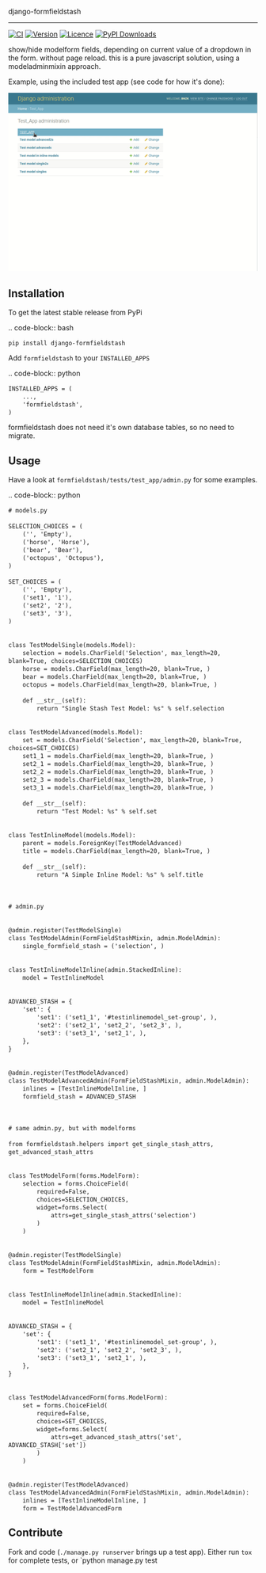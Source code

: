 django-formfieldstash
*****************

[![CI](https://img.shields.io/github/actions/workflow/status/bnzk/django-formfieldstash/ci.yml?style=flat-square&logo=github "CI")](https://github.com/bnzk/django-formfieldstash/actions/workflows/ci.yml)
[![Version](https://img.shields.io/pypi/v/django-formfieldstash.svg?style=flat-square "Version")](https://pypi.python.org/pypi/django-formfieldstash/)
[![Licence](https://img.shields.io/github/license/bnzk/django-formfieldstash.svg?style=flat-square "Licence")](https://pypi.python.org/pypi/django-formfieldstash/)
[![PyPI Downloads](https://img.shields.io/pypi/dm/django-formfieldstash?style=flat-square "PyPi Downloads")](https://pypistats.org/packages/django-formfieldstash)


show/hide modelform fields, depending on current value of a dropdown in the form. without page reload.
this is a pure javascript solution, using a modeladminmixin approach.

Example, using the included test app (see code for how it's done):

![CI](https://raw.githubusercontent.com/bnzk/django-formfieldstash/main/docs/formfieldstash.gif "Demo GIF")
 

Installation
------------

To get the latest stable release from PyPi

.. code-block:: bash

    pip install django-formfieldstash

Add ``formfieldstash`` to your ``INSTALLED_APPS``

.. code-block:: python

    INSTALLED_APPS = (
        ...,
        'formfieldstash',
    )

formfieldstash does not need it's own database tables, so no need to migrate.


Usage
------------

Have a look at ``formfieldstash/tests/test_app/admin.py`` for some examples.

.. code-block:: python

    # models.py

    SELECTION_CHOICES = (
        ('', 'Empty'),
        ('horse', 'Horse'),
        ('bear', 'Bear'),
        ('octopus', 'Octopus'),
    )

    SET_CHOICES = (
        ('', 'Empty'),
        ('set1', '1'),
        ('set2', '2'),
        ('set3', '3'),
    )


    class TestModelSingle(models.Model):
        selection = models.CharField('Selection', max_length=20, blank=True, choices=SELECTION_CHOICES)
        horse = models.CharField(max_length=20, blank=True, )
        bear = models.CharField(max_length=20, blank=True, )
        octopus = models.CharField(max_length=20, blank=True, )

        def __str__(self):
            return "Single Stash Test Model: %s" % self.selection


    class TestModelAdvanced(models.Model):
        set = models.CharField('Selection', max_length=20, blank=True, choices=SET_CHOICES)
        set1_1 = models.CharField(max_length=20, blank=True, )
        set2_1 = models.CharField(max_length=20, blank=True, )
        set2_2 = models.CharField(max_length=20, blank=True, )
        set2_3 = models.CharField(max_length=20, blank=True, )
        set3_1 = models.CharField(max_length=20, blank=True, )

        def __str__(self):
            return "Test Model: %s" % self.set


    class TestInlineModel(models.Model):
        parent = models.ForeignKey(TestModelAdvanced)
        title = models.CharField(max_length=20, blank=True, )

        def __str__(self):
            return "A Simple Inline Model: %s" % self.title



    # admin.py


    @admin.register(TestModelSingle)
    class TestModelAdmin(FormFieldStashMixin, admin.ModelAdmin):
        single_formfield_stash = ('selection', )


    class TestInlineModelInline(admin.StackedInline):
        model = TestInlineModel


    ADVANCED_STASH = {
        'set': {
            'set1': ('set1_1', '#testinlinemodel_set-group', ),
            'set2': ('set2_1', 'set2_2', 'set2_3', ),
            'set3': ('set3_1', 'set2_1', ),
        },
    }


    @admin.register(TestModelAdvanced)
    class TestModelAdvancedAdmin(FormFieldStashMixin, admin.ModelAdmin):
        inlines = [TestInlineModelInline, ]
        formfield_stash = ADVANCED_STASH



    # same admin.py, but with modelforms

    from formfieldstash.helpers import get_single_stash_attrs, get_advanced_stash_attrs


    class TestModelForm(forms.ModelForm):
        selection = forms.ChoiceField(
            required=False,
            choices=SELECTION_CHOICES,
            widget=forms.Select(
                attrs=get_single_stash_attrs('selection')
            )
        )


    @admin.register(TestModelSingle)
    class TestModelAdmin(FormFieldStashMixin, admin.ModelAdmin):
        form = TestModelForm


    class TestInlineModelInline(admin.StackedInline):
        model = TestInlineModel


    ADVANCED_STASH = {
        'set': {
            'set1': ('set1_1', '#testinlinemodel_set-group', ),
            'set2': ('set2_1', 'set2_2', 'set2_3', ),
            'set3': ('set3_1', 'set2_1', ),
        },
    }


    class TestModelAdvancedForm(forms.ModelForm):
        set = forms.ChoiceField(
            required=False,
            choices=SET_CHOICES,
            widget=forms.Select(
                attrs=get_advanced_stash_attrs('set', ADVANCED_STASH['set'])
            )
        )


    @admin.register(TestModelAdvanced)
    class TestModelAdvancedAdmin(FormFieldStashMixin, admin.ModelAdmin):
        inlines = [TestInlineModelInline, ]
        form = TestModelAdvancedForm


Contribute
------------

Fork and code (`./manage.py runserver` brings up a test app). Either run `tox` for complete tests, or `python manage.py test
